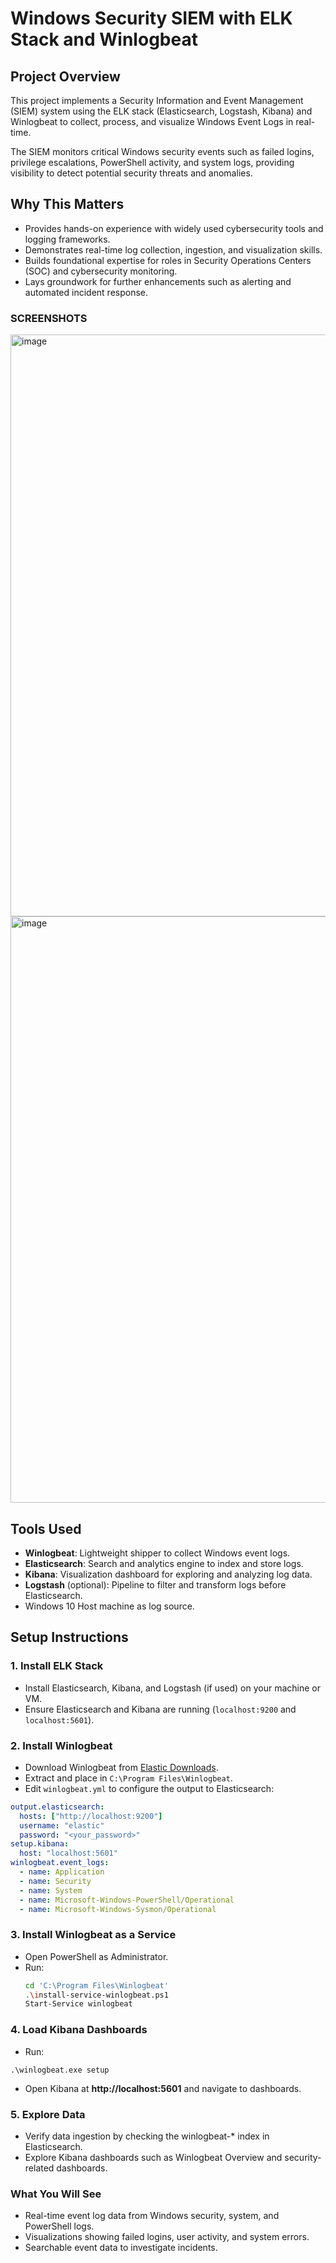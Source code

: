 # Windows Security SIEM with ELK Stack and Winlogbeat

## Project Overview

This project implements a Security Information and Event Management (SIEM) system using the ELK stack (Elasticsearch, Logstash, Kibana) and Winlogbeat to collect, process, and visualize Windows Event Logs in real-time.

The SIEM monitors critical Windows security events such as failed logins, privilege escalations, PowerShell activity, and system logs, providing visibility to detect potential security threats and anomalies.

## Why This Matters

- Provides hands-on experience with widely used cybersecurity tools and logging frameworks.
- Demonstrates real-time log collection, ingestion, and visualization skills.
- Builds foundational expertise for roles in Security Operations Centers (SOC) and cybersecurity monitoring.
- Lays groundwork for further enhancements such as alerting and automated incident response.

### SCREENSHOTS
<img width="1766" height="931" alt="image" src="https://github.com/user-attachments/assets/64c1bedc-32d6-406d-9c29-c68358c1579d" />
<img width="1903" height="938" alt="image" src="https://github.com/user-attachments/assets/efeca4bf-1528-48a5-a7aa-b66a4ac04359" />



## Tools Used

- **Winlogbeat**: Lightweight shipper to collect Windows event logs.
- **Elasticsearch**: Search and analytics engine to index and store logs.
- **Kibana**: Visualization dashboard for exploring and analyzing log data.
- **Logstash** (optional): Pipeline to filter and transform logs before Elasticsearch.
- Windows 10 Host machine as log source.

## Setup Instructions

### 1. Install ELK Stack

- Install Elasticsearch, Kibana, and Logstash (if used) on your machine or VM.
- Ensure Elasticsearch and Kibana are running (`localhost:9200` and `localhost:5601`).

### 2. Install Winlogbeat

- Download Winlogbeat from [Elastic Downloads](https://www.elastic.co/downloads/beats/winlogbeat).
- Extract and place in `C:\Program Files\Winlogbeat`.
- Edit `winlogbeat.yml` to configure the output to Elasticsearch:
  
```yaml
output.elasticsearch:
  hosts: ["http://localhost:9200"]
  username: "elastic"
  password: "<your_password>"
setup.kibana:
  host: "localhost:5601"
winlogbeat.event_logs:
  - name: Application
  - name: Security
  - name: System
  - name: Microsoft-Windows-PowerShell/Operational
  - name: Microsoft-Windows-Sysmon/Operational
```

### 3. Install Winlogbeat as a Service
* Open PowerShell as Administrator.
* Run:
  ```bash
  cd 'C:\Program Files\Winlogbeat'
  .\install-service-winlogbeat.ps1
  Start-Service winlogbeat
  ```

### 4. Load Kibana Dashboards
* Run:
```arduino
.\winlogbeat.exe setup
```
* Open Kibana at **http://localhost:5601** and navigate to dashboards.

### 5. Explore Data
* Verify data ingestion by checking the winlogbeat-* index in Elasticsearch.
* Explore Kibana dashboards such as Winlogbeat Overview and security-related dashboards.

### What You Will See
* Real-time event log data from Windows security, system, and PowerShell logs.
* Visualizations showing failed logins, user activity, and system errors.
* Searchable event data to investigate incidents.
